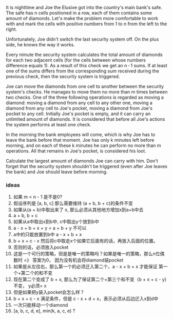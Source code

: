 It is nighttime and Joe the Elusive got into the country's main bank's safe. The safe has n cells positioned in a row, each of them contains some amount of diamonds. Let's make the problem more comfortable to work with and mark the cells with positive numbers from 1 to n from the left to the right.

Unfortunately, Joe didn't switch the last security system off. On the plus side, he knows the way it works.

Every minute the security system calculates the total amount of diamonds for each two adjacent cells (for the cells between whose numbers difference equals 1). As a result of this check we get an n - 1 sums. If at least one of the sums differs from the corresponding sum received during the previous check, then the security system is triggered.

Joe can move the diamonds from one cell to another between the security system's checks. He manages to move them no more than m times between two checks. One of the three following operations is regarded as moving a diamond: moving a diamond from any cell to any other one, moving a diamond from any cell to Joe's pocket, moving a diamond from Joe's pocket to any cell. Initially Joe's pocket is empty, and it can carry an unlimited amount of diamonds. It is considered that before all Joe's actions the system performs at least one check.

In the morning the bank employees will come, which is why Joe has to leave the bank before that moment. Joe has only k minutes left before morning, and on each of these k minutes he can perform no more than m operations. All that remains in Joe's pocket, is considered his loot.

Calculate the largest amount of diamonds Joe can carry with him. Don't forget that the security system shouldn't be triggered (even after Joe leaves the bank) and Joe should leave before morning.


### ideas
1. 如果 m < n - 1 是不是0?
2. 假设序列是 [a, b, c] 那么需要维持 (a + b, b + c)的条件不变
3. 如果从(a + b)中取出来了 x, 那么必须从其他地方增加x到a+b中去
4. a + b, b + c
5. 如果从a中取出x到b中, c中取出y个放到b中
6. a - x + b + x + y = a + b + y 不可以
7. a中的只能放置到b中 a - x + b + x
8. b + x + c - x 然后将c中取走x个如果它后面有的话，再放入后面的位置。
9. 否则的话，必须放入pocket
10. 这是一个可行的策略，但是是唯一的策略吗？如果是唯一的策略，那么n位偶数时 =》 答案为0， 因为没有机会将diamond装pocket
11. 如果是从左往右，那么第一个的必须迁入第二个，a - x + b + x 才能保证 第一个+第二个的和不变
12. 现在第二个变成了 b + x, 那么为了保证第二个+第三个和不变（b + x + c - y) 不变， y必须= x
13. 但是如果把y装入pocket会怎么样？
14. b + x + c - x 满足条件，但是 c - x + d + x，表示必须从后边迁入x到d中
15. 一次只能移动一个diamond
16. [a, b, c, d, e], min(k, a, c, e) ?